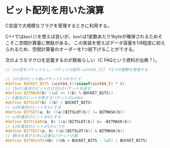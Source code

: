 # ビット配列を用いた演算

C言語で大規模なフラグを管理するときに利用する。

C++では`bool[]`を使えば良いが、`bool`は1変数あたり1byteが確保されるためそこそこ空間計算量に無駄がある。
この実装を使えばデータ容量を1/8程度に抑えられるため、空間計算量のオーダーを1つ弱下げることができる。

次のようなマクロを定義するのが鉄板らしい（C FAQという資料が出典？）。

```cpp
// int型をバケットとし、バケットの配列 uint64_t[] で1つの整数を管理する

// int型のビット数=バケット1つのサイズ
#define BUCKET_BITS (uint64_t)(sizeof(uint64_t) * 8)
// (b+1)番目のビットだけが1のバケットを返す
#define BITMASK(b) (1ul << ((b) % BUCKET_BITS))
// b番目のビットが属するバケットのindex
#define BITSLOT(b) ((b) / BUCKET_BITS)
// aのb番目のビットを1にする
#define BITSET(a, b) ((a)[BITSLOT(b)] |= BITMASK(b))
// aのb番目のビットを0にする
#define BITCLEAR(a, b) ((a)[BITSLOT(b)] &= ~BITMASK(b))
// aのb番目のビットが1かどうか
#define BITTEST(a, b) ((a)[BITSLOT(b)] & BITMASK(b))
// 数nbを表すために必要なバケットの数
#define BITNSLOTS(nb) ((nb + BUCKET_BITS - 1ul) / BUCKET_BITS)
```
